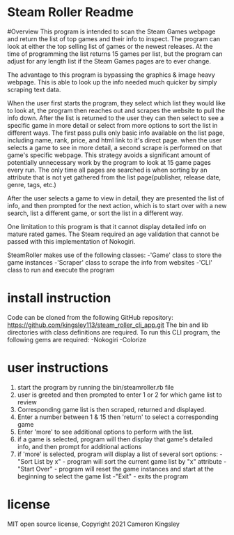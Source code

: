 # Steam Roller Readme

#Overview
This program is intended to scan the Steam Games webpage and return the list of top games and their info to inspect. The program can look at either the top selling list of games or the newest releases. At the time of programming the list returns 15 games per list, but the program can adjust for any length list if the Steam Games pages are to ever change.

The advantage to this program is bypassing the graphics & image heavy webpage. This is able to look up the info needed much quicker by simply scraping text data.

When the user first starts the program, they select which list they would like to look at, the program then reaches out and scrapes the website to pull the info down. After the list is returned to the user they can then select to see a specific game in more detail or select from more options to sort the list in different ways. The first pass pulls only basic info available on the list page, including name, rank, price, and html link to it's direct page. when the user selects a game to see in more detail, a second scrape is performed on that game's specific webpage. This strategy avoids a significant amount of potentially unnecessary work by the program to look at 15 game pages every run. The only time all pages are searched is when sorting by an attribute that is not yet gathered from the list page(publisher, release date, genre, tags, etc.)

After the user selects a game to view in detail, they are presented the list of info, and then prompted for the next action, which is to start over with a new search, list a different game, or sort the list in a different way.

One limitation to this program is that it cannot display detailed info on mature rated games. The Steam required an age validation that cannot be passed with this implementation of Nokogiri.

SteamRoller makes use of the following classes:
  -'Game' class to store the game instances
  -'Scraper' class to scrape the info from websites
  -'CLI' class to run and execute the program

# install instruction
Code can be cloned from the following GitHub repository:
https://github.com/kingsley113/steam_roller_cli_app.git
The bin and lib directories with class definitions are required.
To run this CLI program, the following gems are required:
  -Nokogiri
  -Colorize

# user instructions
  1. start the program by running the bin/steamroller.rb file
  2. user is greeted and then prompted to enter 1 or 2 for which game list to review
  3. Corresponding game list is then scraped, returned and displayed.
  4. Enter a number between 1 & 15 then 'return' to select a corresponding game
  5. Enter 'more' to see additional options to perform with the list.
  6. if a game is selected, program will then display that game's detailed info, and then prompt for additional actions
  7. if 'more' is selected, program will display a list of several sort options:
    -"Sort List by x" - program will sort the current game list by "x" attribute
    -"Start Over" - program will reset the game instances and start at the beginning to select the game list
    -"Exit" - exits the program

# license
  MIT open source license, Copyright 2021 Cameron Kingsley
